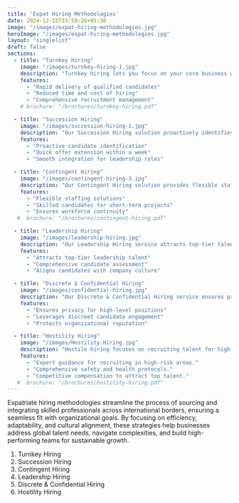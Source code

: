 ```yaml
---
title: 'Expat Hiring Methodologies'
date: 2024-12-15T15:59:26+05:30
image: "/images/expat-hiring-methodologies.jpg"
heroImage: "/images/expat-hiring-methodologies.jpg"
layout: "singlelist"
draft: false
sections:
  - title: "Turnkey Hiring"
    image: "/images/turnkey-hiring-1.jpg"
    description: "Turnkey hiring lets you focus on your core business while we handle the entire recruitment process, ensuring rapid delivery aligned with your hiring needs. Our expertise saves you time and costs while improving the quality of your hires."
    features:
      - "Rapid delivery of qualified candidates"
      - "Reduced time and cost of hiring"
      - "Comprehensive recruitment management"
    # brochure: "/brochures/turnkey-hiring.pdf"

  - title: "Succession Hiring"
    image: "/images/succession-hiring-1.jpg"
    description: "Our Succession Hiring solution proactively identifies and develops candidates for key leadership roles, allowing you to extend offers within a week when vacancies arise. We support a smooth integration process, transforming leadership hiring into a manageable strategy."
    features:
      - "Proactive candidate identification"
      - "Quick offer extension within a week"
      - "Smooth integration for leadership roles"

  - title: "Contingent Hiring"
    image: "/images/contingent-hiring-3.jpg"
    description: "Our Contingent Hiring solution provides flexible staffing for immediate needs, supplying skilled candidates for short-term projects and ensuring workforce continuity. This approach allows quick adaptation to changing demands without sacrificing quality."
    features:
      - "Flexible staffing solutions"
      - "Skilled candidates for short-term projects"
      - "Ensures workforce continuity"
   #  brochure: "/brochures/contingent-hiring.pdf"

  - title: "Leadership Hiring"
    image: "/images/leadership-hiring.jpg"
    description: "Our Leadership Hiring service attracts top-tier talent for critical roles, employing a comprehensive assessment to ensure candidates align with your company culture. This strategic fit drives long-term success and organizational growth."
    features:
      - "Attracts top-tier leadership talent"
      - "Comprehensive candidate assessment"
      - "Aligns candidates with company culture"

  - title: "Discrete & Confidential Hiring"
    image: "/images/confidential-hiring.jpg"
    description: "Our Discrete & Confidential Hiring service ensures privacy in recruiting for high-level positions, leveraging networks to engage exceptional candidates discreetly. This approach protects your organization's reputation and maintains candidate confidentiality."
    features:
      - "Ensures privacy for high-level positions"
      - "Leverages discreet candidate engagement"
      - "Protects organizational reputation"

  - title: "Hostility Hiring"
    image: "/images/Hostility-Hiring.jpg"
    description: "Hostile hiring focuses on recruiting talent for high-risk environments, where safety and stability are crucial. By ensuring transparent processes and providing robust support, organizations can attract skilled professionals capable of thriving in challenging settings."
    features:
      - "Expert guidance for recruiting in high-risk areas."
      - "Comprehensive safety and health protocols."
      - "Competitive compensation to attract top talent."
   #  brochure: "/brochures/hostility-hiring.pdf"
---
```


Expatriate hiring methodologies streamline the process of sourcing and integrating skilled professionals across international borders, ensuring a seamless fit with organizational goals. By focusing on efficiency, adaptability, and cultural alignment, these strategies help businesses address global talent needs, navigate complexities, and build high-performing teams for sustainable growth.

1. Turnkey Hiring
2. Succession Hiring  
3. Contingent Hiring  
4. Leadership Hiring  
5. Discrete & Confidential Hiring  
6. Hostility Hiring

<!--more-->